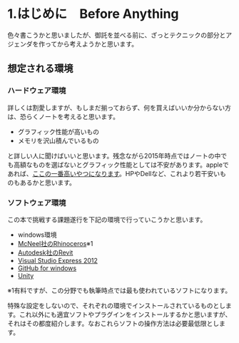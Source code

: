 # 1.はじめに　Before Anything

色々書こうかと思いましたが、御託を並べる前に、ざっとテクニックの部分とアジェンダを作ってから考えようかと思います。

## 想定される環境

### ハードウェア環境
詳しくは割愛しますが、もしまだ揃っておらず、何を買えばいいか分からない方は、恐らくノートを考えると思います。

* グラフィック性能が高いもの
* メモリを沢山積んでいるもの

と詳しい人に聞けばいいと思います。残念ながら2015年時点ではノートの中でも高額なものを選ばないとグラフィック性能としては不安があります。appleであれば、[ここの一番高いやつになります](http://store.apple.com/jp/buy-mac/macbook-pro)。HPやDellなど、これより若干安いものもあるかと思います。

### ソフトウェア環境
この本で挑戦する課題遂行を下記の環境で行っていこうかと思います。

* windows環境
* [McNeel社のRhinoceros](http://www.rhino3d.co.jp/product/price_edu.html#rhino)※1
* [Autodesk社のRevit](http://www.autodesk.com/education/free-software/revit)
* [Visual Studio Express 2012](https://www.microsoft.com/en-us/download/details.aspx?id=34673&ppud=4)
* [GitHub for windows](https://windows.github.com/)
* [Unity](http://japan.unity3d.com/unity/download/)

※1有料ですが、この分野でも執筆時点では最も使われているソフトになります。

特殊な設定をしないので、それぞれの環境でインストールされているものとします。これ以外にも適宜ソフトやプラグインをインストールするかと思いますが、それはその都度紹介します。なおこれらソフトの操作方法は必要最低限とします。




